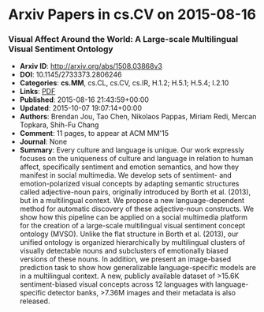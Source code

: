 # Arxiv Papers in cs.CV on 2015-08-16
### Visual Affect Around the World: A Large-scale Multilingual Visual Sentiment Ontology
- **Arxiv ID**: http://arxiv.org/abs/1508.03868v3
- **DOI**: 10.1145/2733373.2806246
- **Categories**: **cs.MM**, cs.CL, cs.CV, cs.IR, H.1.2; H.5.1; H.5.4; I.2.10
- **Links**: [PDF](http://arxiv.org/pdf/1508.03868v3)
- **Published**: 2015-08-16 21:43:59+00:00
- **Updated**: 2015-10-07 19:07:14+00:00
- **Authors**: Brendan Jou, Tao Chen, Nikolaos Pappas, Miriam Redi, Mercan Topkara, Shih-Fu Chang
- **Comment**: 11 pages, to appear at ACM MM'15
- **Journal**: None
- **Summary**: Every culture and language is unique. Our work expressly focuses on the uniqueness of culture and language in relation to human affect, specifically sentiment and emotion semantics, and how they manifest in social multimedia. We develop sets of sentiment- and emotion-polarized visual concepts by adapting semantic structures called adjective-noun pairs, originally introduced by Borth et al. (2013), but in a multilingual context. We propose a new language-dependent method for automatic discovery of these adjective-noun constructs. We show how this pipeline can be applied on a social multimedia platform for the creation of a large-scale multilingual visual sentiment concept ontology (MVSO). Unlike the flat structure in Borth et al. (2013), our unified ontology is organized hierarchically by multilingual clusters of visually detectable nouns and subclusters of emotionally biased versions of these nouns. In addition, we present an image-based prediction task to show how generalizable language-specific models are in a multilingual context. A new, publicly available dataset of >15.6K sentiment-biased visual concepts across 12 languages with language-specific detector banks, >7.36M images and their metadata is also released.



